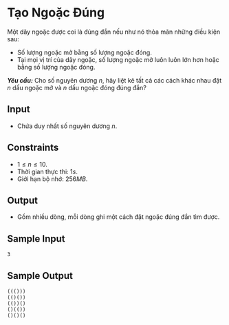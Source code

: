 # Tạo Ngoặc Đúng

Một dãy ngoặc được coi là đúng đắn nếu như nó thỏa mãn những điều kiện sau:
- Số lượng ngoặc mở bằng số lượng ngoặc đóng.
- Tại mọi vị trí của dãy ngoặc, số lượng ngoặc mở luôn luôn lớn hơn hoặc bằng số lượng ngoặc đóng.

***Yêu cầu:*** Cho số nguyên dương $n,$ hãy liệt kê tất cả các cách khác nhau đặt $n$ dấu ngoặc mở và $n$ dấu ngoặc đóng đúng đắn?

## Input

- Chứa duy nhất số nguyên dương $n$.

## Constraints

- $1 \le n \le 10$.
- Thời gian thực thi: $1s$.
- Giới hạn bộ nhớ: $256MB$.

## Output

- Gồm nhiều dòng, mỗi dòng ghi một cách đặt ngoặc đúng đắn tìm được.

## Sample Input

```
3
```

## Sample Output

```
((()))
(()())
(())()
()(())
()()()
```


